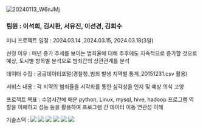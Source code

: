 
![20240113_W6nJMj](https://github.com/pladata-encore/DE30-5-Crime/assets/163955122/545cc09f-3643-4068-89f0-04afb7625a13)


### 팀원 : 이석희, 김시환, 서유진, 이선경, 김희수


미니 프로젝트 일정 : 2024.03.14 ,2024.03.15, 2024.03.18(3일)

선정 이유 : 매년 증가 추세를 보이는 범죄율에 대해 추후에도 지속적으로 증가할 것으로 예상, 도시별 항목별 분석으로 범죄간의 상관관계를 분석

데이터 수집 : 공공데이터포털(경찰청_범죄 발생 지역별 통계_20151231.csv 활용)

서비스 내용 : 각 지역의 범죄율을 시각화를 통한 심각성을 인지 및 예방 의식 고양

프로젝트 목표 : 수업시간에 배운 python, Linux, mysql, hive, hadoop 프로그램 역할을 이해하고 성능 등을 활용하여 프로그램 간 데이터 이동 연관성 이해

기술스택 :
<img src="https://img.shields.io/badge/linux-FCC624?style=for-the-badge&logo=linux&logoColor=black">
<img src="https://img.shields.io/badge/mysql-4479A1?style=for-the-badge&logo=mysql&logoColor=white">
<img src="https://img.shields.io/badge/python-3776AB?style=for-the-badge&logo=python&logoColor=white">
<img src="https://img.shields.io/badge/apachehive-FDEE21?style=for-the-badge&logo=apachehive&logoColor=black">
<img src="https://img.shields.io/badge/apachehadoop-66CCFF?style=for-the-badge&logo=apachehadoop&logoColor=white">
<img src="https://img.shields.io/badge/pandas-150458?style=for-the-badge&logo=pandas&logoColor=white">
